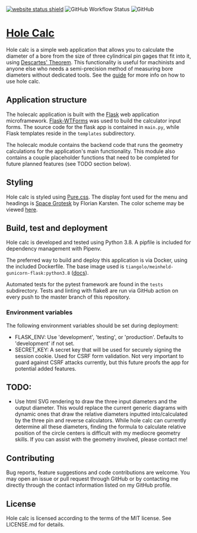[![website status shield](https://img.shields.io/website?down_message=offline&up_message=online&url=https%3A%2F%2Fholecalc.com%2Fheartbeat)](https://holecalc.com/) ![GitHub Workflow Status](https://img.shields.io/github/workflow/status/rouyng/hole-calc/test%20and%20lint?label=test%20and%20lint) ![GitHub](https://img.shields.io/github/license/rouyng/hole-calc)
# [Hole Calc](https://holecalc.com)

Hole calc is a simple web application that allows you to calculate the diameter of a bore from the size of three cylindrical pin gages that fit into it, using [Descartes' Theorem](https://en.wikipedia.org/wiki/Descartes%27_theorem). This functionality is useful for machinists and anyone else who needs a semi-precision method of measuring bore diameters without dedicated tools. See the [guide](https://holecalc.com/guide) for more info on how to use hole calc.

## Application structure
The holecalc application is built with the [Flask](https://flask.palletsprojects.com/en/1.1.x/) web application microframework. [Flask-WTForms](https://flask-wtf.readthedocs.io/en/stable/) was used to build the calculator input forms. The source code for the flask app is contained in `main.py`, while Flask templates reside in the `templates` subdirectory.

The holecalc module contains the backend code that runs the geometry calculations for the application's main functionality. This module also contains a couple placeholder functions that need to be completed for future planned features (see TODO section below).

## Styling
Hole calc is styled using [Pure.css](https://purecss.io/). The display font used for the menu and headings is [Space Grotesk](https://fonts.floriankarsten.com/space-grotesk) by Florian Karsten. The color scheme may be viewed [here](https://coolors.co/191d32-4d7ea8-b6c2d9-ffc857-ba2c73).

## Build, test and deployment
Hole calc is developed and tested using Python 3.8. A pipfile is included for dependency management with Pipenv.

The preferred way to build and deploy this application is via Docker, using the included Dockerfile. The base image used is `tiangolo/meinheld-gunicorn-flask:python3.8` ([docs](https://github.com/tiangolo/meinheld-gunicorn-flask-docker)).

Automated tests for the pytest framework are found in the `tests` subdirectory. Tests and linting with flake8 are run via GitHub action on every push to the master branch of this repository.

### Environment variables
The following environment variables should be set during deployment:
- FLASK_ENV: Use 'development', 'testing', or 'production'. Defaults to 'development' if not set.
- SECRET_KEY: A secret key that will be used for securely signing the session cookie. Used for CSRF form validation. Not very important to guard against CSRF attacks currently, but this future proofs the app for potential added features.

## TODO:
* Use html SVG rendering to draw the three input diameters and the output diameter. This would replace the current generic diagrams with dynamic ones that draw the relative diameters inputted into/calculated by the three pin and reverse calculators. While hole calc can currently determine all these diameters, finding the formula to calculate relative position of the circle centers is difficult with my mediocre geometry skills. If you can assist with the geometry involved, please contact me!

## Contributing
Bug reports, feature suggestions and code contributions are welcome. You may open an issue or pull request through GitHub or by contacting me directly through the contact information listed on my GitHub profile.

## License
Hole calc is licensed according to the terms of the MIT license. See LICENSE.md for details.
